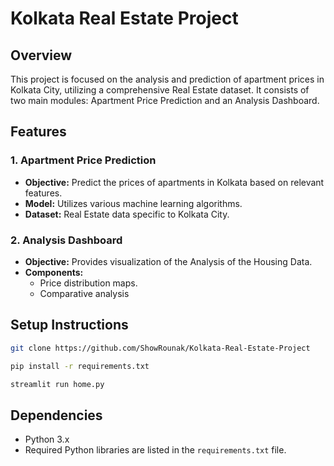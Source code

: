 # Kolkata Real Estate Project

## Overview

This project is focused on the analysis and prediction of apartment prices in Kolkata City, utilizing a comprehensive Real Estate dataset. It consists of two main modules: Apartment Price Prediction and an Analysis Dashboard.

## Features

### 1. Apartment Price Prediction

- **Objective:** Predict the prices of apartments in Kolkata based on relevant features.
- **Model:** Utilizes various machine learning algorithms.
- **Dataset:** Real Estate data specific to Kolkata City.

### 2. Analysis Dashboard

- **Objective:** Provides visualization of the Analysis of the Housing Data.
- **Components:**
  - Price distribution maps.
  - Comparative analysis

## Setup Instructions

   ```bash
   git clone https://github.com/ShowRounak/Kolkata-Real-Estate-Project

   pip install -r requirements.txt

   streamlit run home.py
   ```

## Dependencies
- Python 3.x
- Required Python libraries are listed in the `requirements.txt` file.



